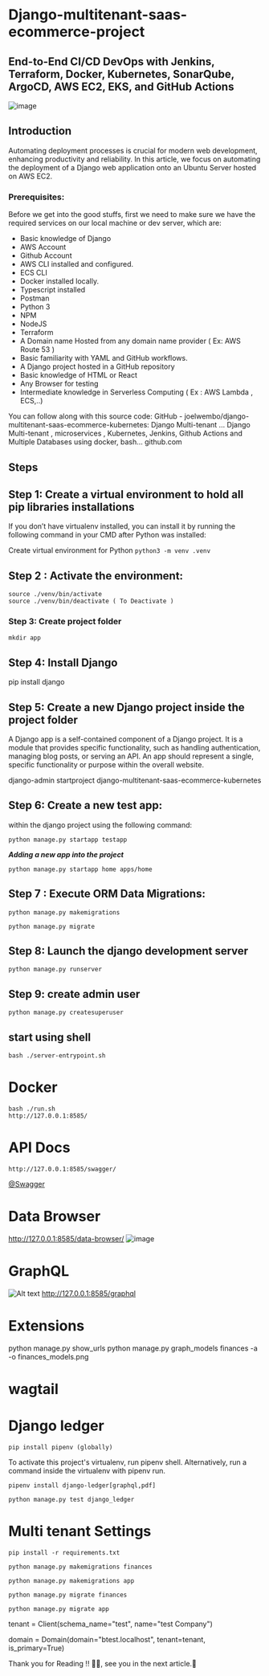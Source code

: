 # Django-multitenant-saas-ecommerce-project
## End-to-End CI/CD DevOps with Jenkins, Terraform, Docker, Kubernetes, SonarQube, ArgoCD, AWS EC2, EKS, and GitHub Actions

![image](https://github.com/joelwembo/django-multitenant-saas-ecommerce-kubernetes/assets/19718580/f52b4f26-b42f-4f16-81fc-3aac8cc62f82)


## Introduction
Automating deployment processes is crucial for modern web development, enhancing productivity and reliability. In this article, we focus on automating the deployment of a Django web application onto an Ubuntu Server hosted on AWS EC2.


### Prerequisites:
Before we get into the good stuffs, first we need to make sure we have the required services on our local machine or dev server, which are:

- Basic knowledge of Django
- AWS Account
- Github Account
- AWS CLI installed and configured.
- ECS CLI
- Docker installed locally.
- Typescript installed
- Postman
- Python 3
- NPM
- NodeJS
- Terraform
- A Domain name Hosted from any domain name provider ( Ex: AWS Route 53 )
- Basic familiarity with YAML and GitHub workflows.
- A Django project hosted in a GitHub repository
- Basic knowledge of HTML or React
- Any Browser for testing
- Intermediate knowledge in Serverless Computing ( Ex : AWS Lambda , ECS,..)

You can follow along with this source code:
GitHub - joelwembo/django-multitenant-saas-ecommerce-kubernetes: Django Multi-tenant …
Django Multi-tenant , microservices , Kubernetes, Jenkins, Github Actions and Multiple Databases using docker, bash…
github.com

## Steps

## Step 1: Create a virtual environment to hold all pip libraries installations

If you don’t have virtualenv installed, you can install it by running the following command in your CMD after Python was installed:

Create virtual environment for Python
    ```
    python3 -m venv .venv
    ```
## Step 2 : Activate the environment:

```
source ./venv/bin/activate
source ./venv/bin/deactivate ( To Deactivate )
```

### Step 3: Create project folder
```
mkdir app
```
## Step 4: Install Django

pip install django
## Step 5: Create a new Django project inside the project folder

A Django app is a self-contained component of a Django project. It is a module that provides specific functionality, such as handling authentication, managing blog posts, or serving an API. An app should represent a single, specific functionality or purpose within the overall website.

django-admin startproject django-multitenant-saas-ecommerce-kubernetes
## Step 6: Create a new test app:

within the django project using the following command:
```
python manage.py startapp testapp
```
***Adding a new app into the project***
```
python manage.py startapp home apps/home
```

## Step 7 : Execute ORM Data Migrations:
```
python manage.py makemigrations
```
```
python manage.py migrate
```

## Step 8: Launch the django development server
```
python manage.py runserver
```

## Step 9:  create admin user

```
python manage.py createsuperuser
```
## start using shell 
```
bash ./server-entrypoint.sh
```

# Docker
 ```
bash ./run.sh
http://127.0.0.1:8585/
 ```

# API Docs
 ```
http://127.0.0.1:8585/swagger/
 ```
 [@Swagger](http://127.0.0.1:8585/swagger/)

# Data Browser

http://127.0.0.1:8585/data-browser/
![image](https://github.com/joelwembo/django-restful-api-postgres-kubernetes-poc/assets/19718580/83a0f788-36ea-4bb1-a626-17c2154bd512)


# GraphQL
![Alt text](image.png)
http://127.0.0.1:8585/graphql

# Extensions
python manage.py show_urls
python manage.py graph_models finances -a -o finances_models.png

# wagtail

# Django ledger
 ```
pip install pipenv (globally)
 ```
To activate this project's virtualenv, run pipenv shell.
Alternatively, run a command inside the virtualenv with pipenv run.
 ```
pipenv install django-ledger[graphql,pdf]
 ```
  ```
python manage.py test django_ledger
 ```


# Multi tenant Settings

 ```
pip install -r requirements.txt
 ```
  ```
python manage.py makemigrations finances
 ```
  ```
python manage.py makemigrations app
 ```

 ```
python manage.py migrate finances
 ```
  ```
python manage.py migrate app
 ```
tenant = Client(schema_name="test", name="test Company")

domain = Domain(domain="btest.localhost", tenant=tenant, is_primary=True)


Thank you for Reading !! 🙌🏻, see you in the next article.🤘
